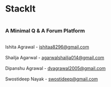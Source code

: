 # StackIt
### <br>A Minimal Q &amp; A Forum Platform<br/>
<br>Ishita Agrawal - ishitaa8296@gmail.com<br/>
<br>Shailja Agarwal - agarwalshailja014@gmail.com<br/>
<br>Dipanshu Agrawal - dvagrawal2005@gmail.com<br/>
<br>Swostideep Nayak - swostideep@gmail.com<br/>
